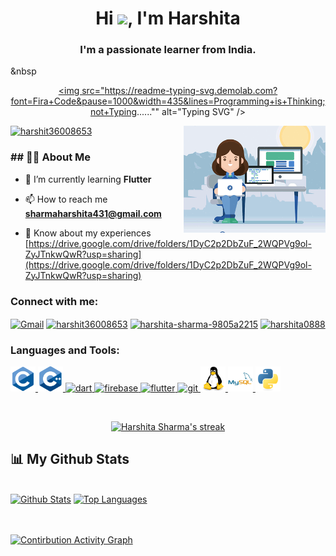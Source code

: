 <h1 align="center">Hi <img src="https://raw.githubusercontent.com/MartinHeinz/MartinHeinz/master/wave.gif" width="30px">, I'm Harshita</h1>
<h3 align="center">I'm a passionate learner from India.</h3>

&nbsp <p align="center">
<a href="https://git.io/typing-svg"><img src="https://readme-typing-svg.demolab.com?font=Fira+Code&pause=1000&width=435&lines=Programming+is+Thinking;not+Typing......"" alt="Typing SVG" /></a>
</p>
<a href="https://twitter.com/harshit36008653" target="blank"><img src="https://img.shields.io/twitter/follow/harshit36008653?logo=twitter&style=for-the-badge" alt="harshit36008653" /></a>
<img align="right" width="45%" height="auto" src="image.gif" height="175px"/>
<h3>## 🙋‍♂️ About Me</h3>

- 🌱 I’m currently learning **Flutter**

- 📫 How to reach me **sharmaharshita431@gmail.com**

- 📄 Know about my experiences [https://drive.google.com/drive/folders/1DyC2p2DbZuF_2WQPVg9ol-ZyJTnkwQwR?usp=sharing](https://drive.google.com/drive/folders/1DyC2p2DbZuF_2WQPVg9ol-ZyJTnkwQwR?usp=sharing)

 
<h3 align="left">Connect with me:</h3>
<p align="left">
 <a href="mailto:sharmaharshita431@gmail.com" target="blank"><img align="center" alt="Gmail"  src="https://img.icons8.com/color/000000/gmail-new.png" height="40" width="40" /></a> 
<a href="https://twitter.com/harshit36008653" target="blank"><img align="center" src="https://raw.githubusercontent.com/rahuldkjain/github-profile-readme-generator/master/src/images/icons/Social/twitter.svg" alt="harshit36008653" height="30" width="40" /></a>
<a href="https://linkedin.com/in/harshita-sharma-9805a2215" target="blank"><img align="center" src="https://raw.githubusercontent.com/rahuldkjain/github-profile-readme-generator/master/src/images/icons/Social/linked-in-alt.svg" alt="harshita-sharma-9805a2215" height="30" width="40" /></a>
<a href="https://instagram.com/harshita0888" target="blank"><img align="center" src="https://raw.githubusercontent.com/rahuldkjain/github-profile-readme-generator/master/src/images/icons/Social/instagram.svg" alt="harshita0888" height="30" width="40" /></a>
</p>

<h3 align="left">Languages and Tools:</h3>
<p align="left"> <a href="https://www.cprogramming.com/" target="_blank" rel="noreferrer"> <img src="https://raw.githubusercontent.com/devicons/devicon/master/icons/c/c-original.svg" alt="c" width="40" height="40"/> </a> <a href="https://www.w3schools.com/cpp/" target="_blank" rel="noreferrer"> <img src="https://raw.githubusercontent.com/devicons/devicon/master/icons/cplusplus/cplusplus-original.svg" alt="cplusplus" width="40" height="40"/> </a> <a href="https://dart.dev" target="_blank" rel="noreferrer"> <img src="https://www.vectorlogo.zone/logos/dartlang/dartlang-icon.svg" alt="dart" width="40" height="40"/> </a> <a href="https://firebase.google.com/" target="_blank" rel="noreferrer"> <img src="https://www.vectorlogo.zone/logos/firebase/firebase-icon.svg" alt="firebase" width="40" height="40"/> </a> <a href="https://flutter.dev" target="_blank" rel="noreferrer"> <img src="https://www.vectorlogo.zone/logos/flutterio/flutterio-icon.svg" alt="flutter" width="40" height="40"/> </a> <a href="https://git-scm.com/" target="_blank" rel="noreferrer"> <img src="https://www.vectorlogo.zone/logos/git-scm/git-scm-icon.svg" alt="git" width="40" height="40"/> </a> <a href="https://www.linux.org/" target="_blank" rel="noreferrer"> <img src="https://raw.githubusercontent.com/devicons/devicon/master/icons/linux/linux-original.svg" alt="linux" width="40" height="40"/> </a> <a href="https://www.mysql.com/" target="_blank" rel="noreferrer"> <img src="https://raw.githubusercontent.com/devicons/devicon/master/icons/mysql/mysql-original-wordmark.svg" alt="mysql" width="40" height="40"/> </a> <a href="https://www.python.org" target="_blank" rel="noreferrer"> <img src="https://raw.githubusercontent.com/devicons/devicon/master/icons/python/python-original.svg" alt="python" width="40" height="40"/> </a> </p>

<br/>

<p align="center">
    <a href="https://github-readme-streak-stats.herokuapp.com?user=Harshita781&theme=black-ice&stroke=060A0CD0">
        <img title="🔥 Get streak stats for your profile at git.io/streak-stats" alt="Harshita Sharma's streak" src="https://github-readme-streak-stats.herokuapp.com?user=Harshita781&theme=black-ice&stroke=060A0CD0"/>
    </a>
</p>

## 📊 My Github Stats

  <br/>
    <a href="https://github-readme-stats.vercel.app/api?username=Harshita781&show_icons=true&count_private=true&theme=react&hide_border=true&bg_color=0D1117"><img alt="Github Stats" src="https://github-readme-stats.vercel.app/api?username=Harshita781&show_icons=true&count_private=true&theme=react&hide_border=true&bg_color=0D1117" /></a>
  <a href="https://github-readme-stats.vercel.app/api/top-langs/?username=Harshita781&langs_count=8&count_private=true&layout=compact&theme=react&hide_border=true&bg_color=0D1117"><img alt="Top Languages" src="https://github-readme-stats.vercel.app/api/top-langs/?username=Harshita781&langs_count=8&count_private=true&layout=compact&theme=react&hide_border=true&bg_color=0D1117" /></a>
  <br/>
<br/>
<br/>

<a href="https://activity-graph.herokuapp.com/graph?username=Harshita781&bg_color=0D1117&color=5BCDEC&line=5BCDEC&point=FFFFFF&hide_border=true"><img alt="Contirbution Activity Graph" src="https://activity-graph.herokuapp.com/graph?username=Harshita781&bg_color=0D1117&color=5BCDEC&line=5BCDEC&point=FFFFFF&hide_border=true" /></a>

<br/>
<br/>

